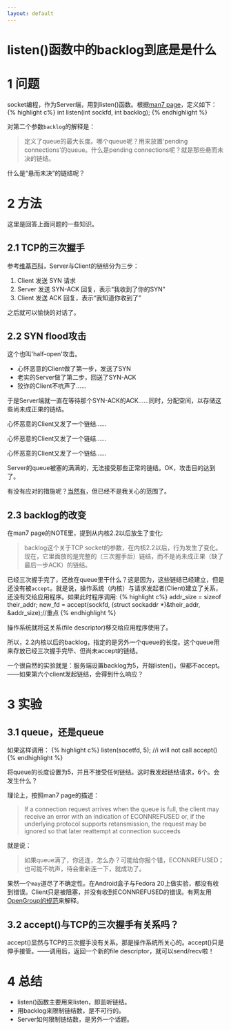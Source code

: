 ```yaml
---
layout: default
---
```


listen()函数中的backlog到底是是什么
===================================

1 问题
====

socket编程，作为Server端，用到listen()函数。根据[man7 page][1]，定义如下：
{% highlight c%}
int listen(int sockfd, int backlog);
{% endhighlight %}

对第二个参数`backlog`的解释是：
>定义了queue的最大长度。哪个queue呢？用来放置'pending
connections'的queue。什么是pending
connections呢？就是那些悬而未决的链结。

什么是“悬而未决”的链结呢？ 

2 方法
====

这里是回答上面问题的一些知识。

2.1 TCP的三次握手
-------------
参考[维基百科][2]，Server与Client的链结分为三步：

1. Client 发送 SYN 请求
2. Server 发送 SYN-ACK 回复，表示“我收到了你的SYN”
3. Client 发送 ACK 回复，表示“我知道你收到了” 

之后就可以愉快的对话了。

2.2 SYN flood攻击
------------

这个也叫'half-open'攻击。

- 心怀恶意的Client做了第一步，发送了SYN
- 老实的Server做了第二步，回送了SYN-ACK
- 狡诈的Client不吭声了……

于是Server端就一直在等待那个SYN-ACK的ACK……同时，分配空间，以存储这些尚未成正果的链结。

心怀恶意的Client又发了一个链结……

心怀恶意的Client又发了一个链结……

心怀恶意的Client又发了一个链结……

Server的queue被塞的满满的，无法接受那些正常的链结。OK，攻击目的达到了。

有没有应对的措施呢？[当然有][3]，但已经不是我关心的范围了。

2.3 backlog的改变
---------------
在man7 page的NOTE里，提到从内核2.2以后放生了变化:
>backlog这个关于TCP
socket的参数，在内核2.2以后，行为发生了变化。现在，它里面放的是完整的（三次握手后）链结，而不是尚未成正果（缺了最后一步ACK）的链结。

已经三次握手完了，还放在queue里干什么？这是因为，这些链结已经建立，但是还没有被`accept`。就是说，操作系统（内核）与请求发起者(Client)建立了关系，还没有交给应用程序。如果此时程序调用:
{% highlight c%}
addr_size = sizeof their_addr;
new_fd = accept(sockfd, (struct sockaddr *)&their_addr, &addr_size);//重点
{% endhighlight %}

操作系统就将这关系(file descriptor)移交给应用程序使用了。

所以，2.2内核以后的backlog，指定的是另外一个queue的长度。这个queue用来存放已经三次握手完毕、但尚未accept的链结。

一个很自然的实验就是：服务端设置backlog为5，开始listen()。但都不accept。——如果第六个client发起链结，会得到什么响应？


3 实验
========

3.1 queue，还是queue
----------------
如果这样调用：
{% highlight c%}
listen(socetfd, 5);
//i will not call accept()
{% endhighlight %}

将queue的长度设置为5，并且不接受任何链结。这时我发起链结请求，6个。会发生什么？

理论上，按照man7 page的描述：

>If a connection request arrives when the queue is full, the client may receive an error with an indication of ECONNREFUSED or, if the underlying protocol supports retansmission, the request may be ignored so that later reattempt at connection succeeds

就是说：
>如果queue满了，你还连，怎么办？可能给你报个错，ECONNREFUSED；也可能不吭声，待会重新连一下，就成功了。

果然一个`may`道尽了不确定性。在Android盒子与Fedora
20上做实验，都没有收到错误。Client只是被阻塞，并没有收到ECONNREFUSED的错误。有网友用[OpenGroup的规范][4]来解释。

3.2 accept()与TCP的三次握手有关系吗？
---------------------------------
accept()显然与TCP的三次握手没有关系。那是操作系统所关心的。accept()只是伸手接管。——调用后，返回一个新的file descriptor，就可以send/recv啦！

4 总结
====
- listen()函数主要用来listen，即监听链结。
- 用backlog来限制链结数，是不可行的。
- Server如何限制链结数，是另外一个话题。

[1]: http://man7.org/linux/man-pages/man2/listen.2.html
[2]: http://en.wikipedia.org/wiki/Transmission_Control_Protocol#Connection_establishment
[3]: http://en.wikipedia.org/wiki/SYN_cookies
[4]: http://pubs.opengroup.org/onlinepubs/009695399/functions/listen.html
